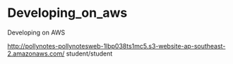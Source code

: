 # Developing_on_aws
Developing on AWS


http://pollynotes-pollynotesweb-1lbp038ts1mc5.s3-website-ap-southeast-2.amazonaws.com/
student/student
